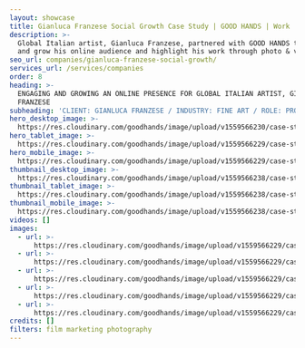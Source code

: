 ```yaml
---
layout: showcase
title: Gianluca Franzese Social Growth Case Study | GOOD HANDS | Work
description: >-
  Global Italian artist, Gianluca Franzese, partnered with GOOD HANDS to engage
  and grow his online audience and highlight his work through photo & video.
seo_url: companies/gianluca-franzese-social-growth/
services_url: /services/companies
order: 8
heading: >-
  ENGAGING AND GROWING AN ONLINE PRESENCE FOR GLOBAL ITALIAN ARTIST, GIANLUCA
  FRANZESE
subheading: 'CLIENT: GIANLUCA FRANZESE / INDUSTRY: FINE ART / ROLE: PRODUCTION + SOCIAL'
hero_desktop_image: >-
  https://res.cloudinary.com/goodhands/image/upload/v1559566230/case-studies/gianluca-franzese/case-study-gianluca-franzese-1280px_isviad.jpg
hero_tablet_image: >-
  https://res.cloudinary.com/goodhands/image/upload/v1559566229/case-studies/gianluca-franzese/case-study-gianluca-franzese-768px_i016tu.jpg
hero_mobile_image: >-
  https://res.cloudinary.com/goodhands/image/upload/v1559566229/case-studies/gianluca-franzese/case-study-gianluca-franzese-360px_d3bs8r.jpg
thumbnail_desktop_image: >-
  https://res.cloudinary.com/goodhands/image/upload/v1559566238/case-studies/gianluca-franzese/gianluca-franzese-thumbnail-1280px_etgmxs.jpg
thumbnail_tablet_image: >-
  https://res.cloudinary.com/goodhands/image/upload/v1559566238/case-studies/gianluca-franzese/gianluca-franzese-thumbnail-768px_qibyad.jpg
thumbnail_mobile_image: >-
  https://res.cloudinary.com/goodhands/image/upload/v1559566238/case-studies/gianluca-franzese/gianluca-franzese-thumbnail-360px_nuitfs.jpg
videos: []
images:
  - url: >-
      https://res.cloudinary.com/goodhands/image/upload/v1559566229/case-studies/gianluca-franzese/case-study-gianluca-franzese-01_bw7zti.jpg
  - url: >-
      https://res.cloudinary.com/goodhands/image/upload/v1559566229/case-studies/gianluca-franzese/case-study-gianluca-franzese-02_joovlw.jpg
  - url: >-
      https://res.cloudinary.com/goodhands/image/upload/v1559566229/case-studies/gianluca-franzese/case-study-gianluca-franzese-03_bnnajv.jpg
  - url: >-
      https://res.cloudinary.com/goodhands/image/upload/v1559566229/case-studies/gianluca-franzese/case-study-gianluca-franzese-04_on5yiv.jpg
  - url: >-
      https://res.cloudinary.com/goodhands/image/upload/v1559566229/case-studies/gianluca-franzese/case-study-gianluca-franzese-05_nla244.jpg
credits: []
filters: film marketing photography
---
```


